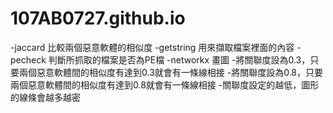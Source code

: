 # 107AB0727.github.io
-jaccard 比較兩個惡意軟體的相似度
-getstring 用來擷取檔案裡面的內容
-pecheck 判斷所抓取的檔案是否為PE檔
-networkx 畫圖
-將關聯度設為0.3，只要兩個惡意軟體間的相似度有達到0.3就會有一條線相接
-將關聯度設為0.8，只要兩個惡意軟體間的相似度有達到0.8就會有一條線相接
-關聯度設定的越低，圖形的線條會越多越密
